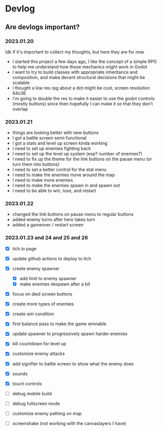 # Devlog

## Are devlogs important?
### 2023.01.20

Idk if it's important to collect my thoughts, but here they are for now
* I started this project a few days ago, I like the concept of a simple RPG to help me understand how those mechanics might work in Godot
* I want to try to build classes with appropriate inheritance and composition, and make decent structural decisions that might be scalable
* I thought a low res rpg about a dot might be cool, screen resolution 64x36
* I'm going to double the res to make it easier to use the godot controls (mostly buttons) since then hopefully I can make it so that they don't overlap

### 2023.01.21
* things are looking better with new buttons
* I got a battle screen semi-functional
* I got a stats and level up screen kinda working
* I need to set up enemies fighting back
* I need to set up the level up system (exp? number of enemies?)
* I need to fix up the theme for the link buttons on the pause menu (or turn them into buttons)
* I need to set a better control for the stat menu
* I need to make the enemies move around the map
* I need to make more enemies
* I need to make the enemies spawn in and spawn out
* I need to be able to win, lose, and restart

### 2023.01.22
* changed the link buttons on pause menu to regular buttons
* added enemy turns after hero takes turn
* added a gameover / restart screen

### 2023.01.23 and 24 and 25 and 26
-[x] itch.io page
-[x] update github actions to deploy to itch
-[x] create enemy spawner
    -[x] add limit to enemy spawner
    -[x] make enemies despawn after a bit
-[x] focus on died screen buttons
-[x] create more types of enemies
-[x] create win condition
-[x] first balance pass to make the game winnable
-[x] update spawner to progressively spawn harder enemies
-[x] kill countdown for level up
-[x] customize enemy attacks
-[x] add signifier to battle screen to show what the enemy does
-[x] sounds
-[x] touch controls
-[ ] debug mobile build

-[ ] debug fullscreen mode
-[ ] customize enemy pathing on map
-[ ] screenshake (not working with the canvaslayers I have)